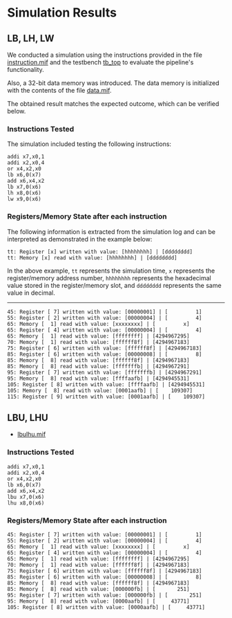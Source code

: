 # Simulation Results

## LB, LH, LW

We conducted a simulation using the instructions provided in the file [instruction.mif](instruction.mif) and the testbench [tb_top](/verif/tb_top.sv) to evaluate the pipeline's functionality.

Also, a 32-bit data memory was introduced. The data memory is initialized with the contents of the file [data.mif](data.mif).

The obtained result matches the expected outcome, which can be verified below.

### Instructions Tested

The simulation included testing the following instructions:

```assembly
addi x7,x0,1
addi x2,x0,4
or x4,x2,x0
lb x6,0(x7)
add x6,x4,x2
lb x7,0(x6)
lh x8,0(x6)
lw x9,0(x6)
```

### Registers/Memory State after each instruction

The following information is extracted from the simulation log and can be interpreted as demonstrated in the example below:

```shell
tt: Register [x] written with value: [hhhhhhhh] | [dddddddd]
tt: Memory [x] read with value: [hhhhhhhh] | [dddddddd]
```

In the above example, `tt` represents the simulation time, `x` represents the register/memory address number, `hhhhhhhh` represents the hexadecimal value stored in the register/memory slot, and `dddddddd` represents the same value in decimal.

---

```shell
45: Register [ 7] written with value: [00000001] | [         1]
55: Register [ 2] written with value: [00000004] | [         4]
65: Memory [  1] read with value: [xxxxxxxx] | [         x]
65: Register [ 4] written with value: [00000004] | [         4]
65: Memory [  1] read with value: [ffffffff] | [4294967295]
70: Memory [  1] read with value: [ffffff8f] | [4294967183]
75: Register [ 6] written with value: [ffffff8f] | [4294967183]
85: Register [ 6] written with value: [00000008] | [         8]
85: Memory [  8] read with value: [ffffff8f] | [4294967183]
85: Memory [  8] read with value: [fffffffb] | [4294967291]
95: Register [ 7] written with value: [fffffffb] | [4294967291]
95: Memory [  8] read with value: [ffffaafb] | [4294945531]
105: Register [ 8] written with value: [ffffaafb] | [4294945531]
105: Memory [  8] read with value: [0001aafb] | [    109307]
115: Register [ 9] written with value: [0001aafb] | [    109307]
```

## LBU, LHU
- [lbulhu.mif](lbulhu.mif)

### Instructions Tested

```assembly
addi x7,x0,1
addi x2,x0,4
or x4,x2,x0
lb x6,0(x7)
add x6,x4,x2
lbu x7,0(x6)
lhu x8,0(x6)
```

### Registers/Memory State after each instruction

```shell
45: Register [ 7] written with value: [00000001] | [         1]
55: Register [ 2] written with value: [00000004] | [         4]
65: Memory [  1] read with value: [xxxxxxxx] | [         x]
65: Register [ 4] written with value: [00000004] | [         4]
65: Memory [  1] read with value: [ffffffff] | [4294967295]
70: Memory [  1] read with value: [ffffff8f] | [4294967183]
75: Register [ 6] written with value: [ffffff8f] | [4294967183]
85: Register [ 6] written with value: [00000008] | [         8]
85: Memory [  8] read with value: [ffffff8f] | [4294967183]
85: Memory [  8] read with value: [000000fb] | [       251]
95: Register [ 7] written with value: [000000fb] | [       251]
95: Memory [  8] read with value: [0000aafb] | [     43771]
105: Register [ 8] written with value: [0000aafb] | [     43771]
```
